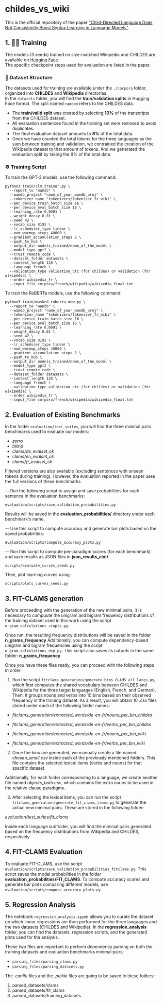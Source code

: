 # childes_vs_wiki

This is the official repository of the paper ["Child-Directed Language Does Not Consistently Boost Syntax Learning in Language Models"](https://arxiv.org/abs/2505.23689).

## 1. 🏋️‍♂️ Training

The models (3 seeds) trained on size-matched Wikipedia and CHILDES are available on [Hugging Face](https://huggingface.co/fpadovani).  
The specific checkpoint steps used for evaluation are listed in the paper.

### 📁 Dataset Structure

The datasets used for training are available under the `./corpora` folder, organized into **CHILDES** and **Wikipedia** directories.  
In the `datasets` folder, you will find the **train/validation splits** in Hugging Face format. The split named `random` refers to the CHILDES data.

- The **train/valid split** was created by selecting **10%** of the transcripts from the CHILDES dataset.
- All evaluation sentences found in the training set were removed to avoid duplicates.
- The final evaluation dataset amounts to **8%** of the total data.
- Once we have counted the total tokens for the three languages as the sum between training and validation, we contrained the creation of the Wikipedia dataset to that amount of tokens. And we generated the evaluation split by taking the 8% of the total data.


### ⚙️ Training Script

To train the GPT-2 models, use the following command:

```
python3 train/clm_trainer.py \
  --report_to "wandb" \
  --wandb_project "name_of_your_wandb_proj" \
  --tokenizer_name "tokenizers/tokenizer_fr_wiki" \
  --per_device_train_batch_size 16 \
  --per_device_eval_batch_size 16 \
  --learning_rate 0.0001 \
  --weight_decay 0.01 \
  --seed 42 \
  --vocab_size 8192 \
  --lr_scheduler_type linear \
  --num_warmup_steps 40000 \
  --gradient_accumulation_steps 2 \
  --push_to_hub \
  --output_dir models_trained/name_of_the_model \
  --model_type gpt2 \
  --trust_remote_code \
  --dataset_folder datasets \
  --context_length 128 \
  --language french \
  --validation_type validation_ctc (for childes) or validation (for wikipedia) \
  --order wikipedia_fr \
  --input_file corpora/french/wikipedia/wikipedia_final.txt
```

To train the RoBERTa models, use the following command:

```
python3 train/masked_roberta_new.py \
  --report_to "wandb" \
  --wandb_project "name_of_your_wandb_proj" \
  --tokenizer_name "tokenizers/tokenizer_fr_wiki" \
  --per_device_train_batch_size 16 \
  --per_device_eval_batch_size 16 \
  --learning_rate 0.0001 \
  --weight_decay 0.01 \
  --seed 42 \
  --vocab_size 8192 \
  --lr_scheduler_type linear \
  --num_warmup_steps 40000 \
  --gradient_accumulation_steps 2 \
  --push_to_hub \
  --output_dir models_trained/name_of_the_model \
  --model_type gpt2 \
  --trust_remote_code \
  --dataset_folder datasets \
  --context_length 128 \
  --language french \
  --validation_type validation_ctc (for childes) or validation (for wikipedia) \
  --order wikipedia_fr \
  --input_file corpora/french/wikipedia/wikipedia_final.txt
  ```

## 2. Evaluation of Existing Benchmarks
In the folder `evaluation/test_suites`, you will find the three minimal pairs benchmarks used to evaluate our models:

- *zorro*
- *blimp*
- *clams/de_evalset_ok*
- *clams/en_evalset_ok*
- *clams/fr_evalset_ok*

Filtered versions are also available (excluding sentences with unseen tokens during training).
However, the evaluation reported in the paper uses the full versions of these benchmarks.

-- Run the following script to assign and save probabilities for each sentence in the evaluation benchmarks:

```evaluation/scripts/save_validation_probabilities.py```

Results will be saved in the **evaluation_probabilities/** directory under each benchmark's name.

-- Use this script to compute accuracy and generate bar plots based on the saved probabilities:

```evaluation/scripts/compute_accuracy_plots.py```

-- Run this script to compute per-paradigm scores (for each benchmark) and save results as JSON files in **json_results_clm/**:

```scripts/evaluate_curves_seeds.py```

Then, plot learning curves using:

```scripts/plots_curves_seeds.py```

## 3. FIT-CLAMS generation
Before proceeding with the generation of the new minimal pairs, it is necessary to compuute the unigram and bigram frequency distributions of the training dataset used in this work using the script ```n_gram_calculations_simple.py```.

Once run, the resulting frequency distributions will be saved in the folder **n_grams_frequency**
Additionally, you can compute dependency-based unigram and bigram frequencies using the script ```n_gram_calculations_dep.py```.
This script also saves its outputs in the same folder: **n_grams_frequency**.


Once you have these files ready, you can proceed with the following steps in order:

1. Run the script ```fitclams_generation/generate_bins_CLAMS_all_langs.py```, which first computes the shared vocabulary between CHILDES and Wikipedia for the three target languages (English, French, and German). Then, it groups nouns and verbs into 10 bins based on their observed frequency in the training dataset.
As a result, you will obtain 10 .csv files stored under each of the following folder names:

- *fitclams_generation/extracted_words/de-en-fr/nouns_per_bin_childes*

- *fitclams_generation/extracted_words/de-en-fr/verbs_per_bin_childes*

- *fitclams_generation/extracted_words/de-en-fr/nouns_per_bin_wiki*

- *fitclams_generation/extracted_words/de-en-fr/verbs_per_bin_wiki*


2. Once the bins are generated, we manually create a file named *chosen_small.csv* inside each of the previously mentioned folders.
This file contains the selected lexical items (verbs and nouns) for that specific dataset.

Additionally, for each folder corresponding to a language, we create another file named *objects_both.csv*, which contains the extra nouns to be used in the relative clause paradigms.

3. After selecting the lexical items, you can run the script ```fitclams_generation/generate_fit_clams_items.py``` to generate the actual new minimal pairs.
These are stored in the following folder:

*evaluation/test_suites/fit_clams*

Inside each language subfolder, you will find the minimal pairs generated based on the frequency distributions from Wikipedia and CHILDES, respectively.

## 4. FIT-CLAMS Evaluation

To evaluate FIT-CLAMS, use the script ```evaluation/scripts/save_validation_probabilities_fitclams.py```. This script saves the model probabilities in the folder **evaluation_probabilities/FIT_CLAMS**. To compute accuracy scores and generate bar plots comparing different models, use ```evaluation/scripts/compute_accuracy_plots.py```.


## 5. Regression Analysis

The notebook ```regression_analysis.ipynb``` allows you to curate the dataset on which linear regressions are then performed for the three languages and the two datasets (CHILDES and Wikipedia).
In the **regression_analysis** folder, you can find the datasets, regression scripts, and the generated plots used for the analysis.

These two files are important to perform dependency parsing on both the training datasets and evaluation benchmarks minimal pairs:
- ```parsing_files/parsing_clams.py```
- ```parsing_files/parsing_datasets.py```

The *.conllu* files and the *.pickle* files are going to be saved in these folders:
1. parsed_datasets/clams
2. parsed_datasets/fit_clams
3. parsed_datasets/training_datasets








